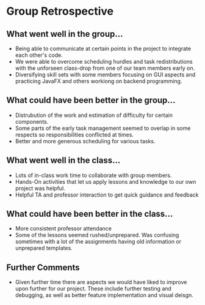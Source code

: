 # Group Retrospective

## What went well in the group...
* Being able to communicate at certain points in the project to integrate each other's code.
* We were able to overcome scheduling hurdles and task redistributions with the unforseen class-drop from one of our team members early on.
* Diversifying skill sets with some members focusing on GUI aspects and practicing JavaFX and others workiong on backend programming.

## What could have been better in the group...
* Distrubution of the work and estimation of difficulty for certain components.
* Some parts of the early task management seemed to overlap in some respects so responsibilities conflicted at times.
* Better and more generous scheduling for various tasks.

## What went well in the class...
* Lots of in-class work time to collaborate with group members.
* Hands-On activities that let us apply lessons and knowledge to our own project was helpful.
* Helpful TA and professor interaction to get quick guidance and feedback

## What could have been better in the class...
* More consistent professor attendance
* Some of the lessons seemed rushed/unprepared. Was confusing sometimes with a lot of the assignments having old information or unprepared templates.

## Further Comments
* Given further time there are aspects we would have liked to improve upon further for our project. These include further testing and debugging, as well as better feature implementation and visual deisgn.
